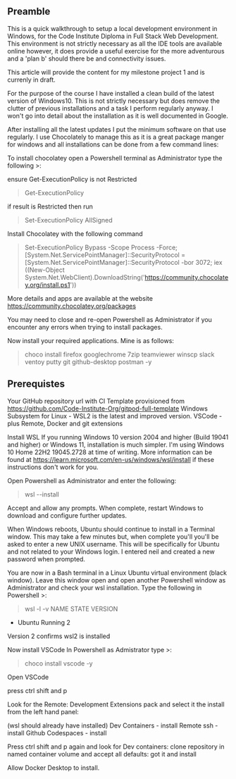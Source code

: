 ## Preamble
This is a quick walkthrough to setup a local development environment in Windows, for the Code Institute  Diploma in Full Stack Web Development.  This environment is not strictly necessary as all the IDE tools are available online however, it does provide a useful exercise for the more adventurous and a 'plan b' should there be and connectivity issues.

This article will provide the content for my milestone project 1 and is currenly in draft.

For the purpose of the course I have installed a clean build of the latest version of Windows10.  This is not strictly necessary but does remove the clutter of previous installations and a task I perform regularly anyway.  I won't go into detail about the installation as it is well documented in Google.

After installing all the latest updates I put the minimum software on that use regularly.  I use Chocolately to manage this as it is a great package manger for windows and all installations can be done from a few command lines:

To install chocolatey open a Powershell terminal as Administrator type the following >:

ensure Get-ExecutionPolicy is not Restricted

>Get-ExecutionPolicy

if result is Restricted then run

>Set-ExecutionPolicy AllSigned

Install Chocolatey with the following command 

>Set-ExecutionPolicy Bypass -Scope Process -Force; [System.Net.ServicePointManager]::SecurityProtocol = [System.Net.ServicePointManager]::SecurityProtocol -bor 3072; iex ((New-Object System.Net.WebClient).DownloadString('https://community.chocolatey.org/install.ps1'))

More details and apps are available at the website https://community.chocolatey.org/packages

You may need to close and re-open Powershell as Administrator if you encounter any errors when trying to install packages.

Now install your required applications.  Mine is as follows:

>choco install firefox googlechrome 7zip teamviewer winscp slack ventoy putty git github-desktop postman -y


## Prerequistes
Your GitHub repository url with CI Template provisioned from https://github.com/Code-Institute-Org/gitpod-full-template 
Windows Subsystem for Linux - WSL2 is the latest and improved version.
VSCode - plus Remote, Docker and git extensions

Install WSL
If you running Windows 10 version 2004 and higher (Build 19041 and higher) or Windows 11, installation is much simpler.  I'm using Windows 10 Home 22H2 19045.2728 at time of writing.  More information can be found at https://learn.microsoft.com/en-us/windows/wsl/install if these instructions don't work for you.

Open Powershell as Administrator and enter the following:

>wsl --install

Accept and allow any prompts.  When complete, restart Windows to download and configure further updates.

When Windows reboots, Ubuntu should continue to install in a Terminal window. This may take a few minutes but, when complete you'll you'll be asked to enter a new UNIX username.  This will be specifically for Ubuntu and not related to your Windows login.  I entered neil and created a new password when prompted.

You are now in a Bash terminal in a Linux Ubuntu virtual environment (black window).  Leave this window open and open another Powershell window as Administrator and check your wsl installation.  Type the following in Powershell >:

>wsl -l -v
  NAME      STATE           VERSION
* Ubuntu    Running         2

Version 2 confirms wsl2 is installed

Now install VSCode
In Powershell as Admistrator type >:

>choco install vscode -y

Open VSCode 

press ctrl shift and p 

Look for the Remote: Development Extensions pack and select it the install from the left hand panel:

(wsl should already have installed)
Dev Containers - install
Remote ssh - install
Github Codespaces - install

Press ctrl shift and p again and look for Dev containers: clone repository in named container volume and accept all defaults: got it and install 

Allow Docker Desktop to install.


